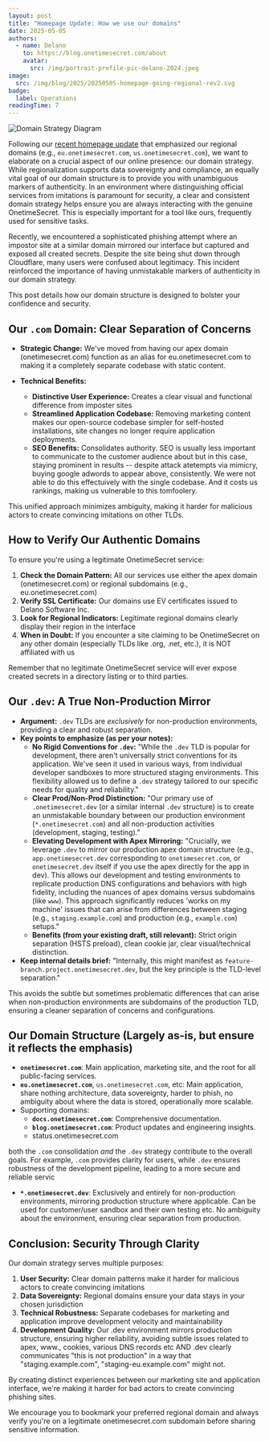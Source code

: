 ```yaml
---
layout: post
title: "Homepage Update: How we use our domains"
date: 2025-05-05
authors:
  - name: Delano
    to: https://blog.onetimesecret.com/about
    avatar:
      src: /img/portrait-profile-pic-delano-2024.jpeg
image:
  src: /img/blog/2025/20250505-homepage-going-regional-rev2.svg
badge:
  label: Operations
readingTime: 7
---
```


![Domain Strategy Diagram](/img/blog/2025/ots-domain-strategy.svg)


Following our [recent homepage update](/content/posts/2025-05-05-homepage-update-going-regional) that emphasized our regional domains (e.g., `eu.onetimesecret.com`, `us.onetimesecret.com`), we want to elaborate on a crucial aspect of our online presence: our domain strategy. While regionalization supports data sovereignty and compliance, an equally vital goal of our domain structure is to provide you with unambiguous markers of authenticity. In an environment where distinguishing official services from imitations is paramount for security, a clear and consistent domain strategy helps ensure you are always interacting with the genuine OnetimeSecret. This is especially important for a tool like ours, frequently used for sensitive tasks.

Recently, we encountered a sophisticated phishing attempt where an impostor site at a similar domain mirrored our interface but captured and exposed all created secrets. Despite the site being shut down through Cloudflare, many users were confused about legitimacy. This incident reinforced the importance of having unmistakable markers of authenticity in our domain strategy.

This post details how our domain structure is designed to bolster your confidence and security.


## Our `.com` Domain: Clear Separation of Concerns

* **Strategic Change:** We've moved from having our apex domain (onetimesecret.com) function as an alias for eu.onetimesecret.com to making it a completely separate codebase with static content.

* **Technical Benefits:**
  * **Distinctive User Experience:** Creates a clear visual and functional difference from imposter sites
  * **Streamlined Application Codebase:** Removing marketing content makes our open-source codebase simpler for self-hosted installations, site changes no longer require application deployments.
  *   **SEO Benefits:** Consolidates authority. SEO is usually less important to communicate to the customer audience about but in this case, staying prominent in results -- despite attack atetempts via mimicry, buying google adwords to appear above, consistently. We were not able to do this effectuively with the single codebase. And it costs us rankings, making us vulnerable to this tomfoolery.

This unified approach minimizes ambiguity, making it harder for malicious actors to create convincing imitations on other TLDs.

## How to Verify Our Authentic Domains

To ensure you're using a legitimate OnetimeSecret service:

1. **Check the Domain Pattern:** All our services use either the apex domain (onetimesecret.com) or regional subdomains (e.g., eu.onetimesecret.com)
2. **Verify SSL Certificate:** Our domains use EV certificates issued to Delano Software Inc.
3. **Look for Regional Indicators:** Legitimate regional domains clearly display their region in the interface
4. **When in Doubt:** If you encounter a site claiming to be OnetimeSecret on any other domain (especially TLDs like .org, .net, etc.), it is NOT affiliated with us

Remember that no legitimate OnetimeSecret service will ever expose created secrets in a directory listing or to third parties.

## Our `.dev`: A True Non-Production Mirror

*   **Argument:** `.dev` TLDs are *exclusively* for non-production environments, providing a clear and robust separation.
*   **Key points to emphasize (as per your notes):**
    *   **No Rigid Conventions for `.dev`:** "While the `.dev` TLD is popular for development, there aren't universally strict conventions for its application. We've seen it used in various ways, from individual developer sandboxes to more structured staging environments. This flexibility allowed us to define a `.dev` strategy tailored to our specific needs for quality and reliability."
    *   **Clear Prod/Non-Prod Distinction:** "Our primary use of `.onetimesecret.dev` (or a similar internal `.dev` structure) is to create an unmistakable boundary between our production environment (`*.onetimesecret.com`) and all non-production activities (development, staging, testing)."
    *   **Elevating Development with Apex Mirroring:** "Crucially, we leverage `.dev` to mirror our production apex domain structure (e.g., `app.onetimesecret.dev` corresponding to `onetimesecret.com`, or `onetimesecret.dev` itself if you use the apex directly for the app in dev). This allows our development and testing environments to replicate production DNS configurations and behaviors with high fidelity, including the nuances of apex domains versus subdomains (like `www`). This approach significantly reduces 'works on my machine' issues that can arise from differences between staging (e.g., `staging.example.com`) and production (e.g., `example.com`) setups."
    *   **Benefits (from your existing draft, still relevant):** Strict origin separation (HSTS preload), clean cookie jar, clear visual/technical distinction.
*   **Keep internal details brief:** "Internally, this might manifest as `feature-branch.project.onetimesecret.dev`, but the key principle is the TLD-level separation."

This avoids the subtle but sometimes problematic differences that can arise when non-production environments are subdomains of the production TLD, ensuring a cleaner separation of concerns and configurations.

## Our Domain Structure (Largely as-is, but ensure it reflects the emphasis)

*   **`onetimesecret.com`**: Main application, marketing site, and the root for all public-facing services.
*   **`eu.onetimesecret.com`**, `us.onetimesecret.com`, etc: Main application, share nothing architecture, data sovereignty, harder to phish, no ambiguity about where the data is stored, operationally more scalable.
* Supporting domains:
  *   **`docs.onetimesecret.com`**: Comprehensive documentation.
  *   **`blog.onetimesecret.com`**: Product updates and engineering insights.
  * status.onetimesecret.com

both the `.com` consolidation *and* the `.dev` strategy contribute to the overall goals. For example, `.com` provides clarity for users, while `.dev` ensures robustness of the development pipeline, leading to a more secure and reliable servic

*   **`*.onetimesecret.dev`**: Exclusively and entirely for non-production environments, mirroring production structure where applicable. Can be used for customer/user sandbox and their own testing etc. No ambiguity about the environment, ensuring clear separation from production.

## Conclusion: Security Through Clarity

Our domain strategy serves multiple purposes:

1. **User Security:** Clear domain patterns make it harder for malicious actors to create convincing imitations
2. **Data Sovereignty:** Regional domains ensure your data stays in your chosen jurisdiction
3. **Technical Robustness:** Separate codebases for marketing and application improve development velocity and maintainability
4. **Development Quality:** Our .dev environment mirrors production structure, ensuring higher reliability, avoiding subtle issues related to apex, www., cookies, various DNS records etc AND .dev clearly communicates "this is not production" in a way that "staging.example.com", "staging-eu.example.com" might not.

By creating distinct experiences between our marketing site and application interface, we're making it harder for bad actors to create convincing phishing sites.

We encourage you to bookmark your preferred regional domain and always verify you're on a legitimate onetimesecret.com subdomain before sharing sensitive information.
